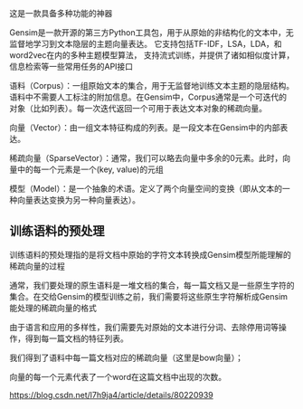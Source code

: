 这是一款具备多种功能的神器

Gensim是一款开源的第三方Python工具包，用于从原始的非结构化的文本中，无监督地学习到文本隐层的主题向量表达。 
它支持包括TF-IDF，LSA，LDA，和word2vec在内的多种主题模型算法， 
支持流式训练，并提供了诸如相似度计算，信息检索等一些常用任务的API接口

语料（Corpus）：一组原始文本的集合，用于无监督地训练文本主题的隐层结构。语料中不需要人工标注的附加信息。在Gensim中，Corpus通常是一个可迭代的对象（比如列表）。每一次迭代返回一个可用于表达文本对象的稀疏向量。

向量（Vector）：由一组文本特征构成的列表。是一段文本在Gensim中的内部表达。

稀疏向量（SparseVector）：通常，我们可以略去向量中多余的0元素。此时，向量中的每一个元素是一个(key, value)的元组

模型（Model）：是一个抽象的术语。定义了两个向量空间的变换（即从文本的一种向量表达变换为另一种向量表达）。



## 训练语料的预处理

训练语料的预处理指的是将文档中原始的字符文本转换成Gensim模型所能理解的稀疏向量的过程

通常，我们要处理的原生语料是一堆文档的集合，每一篇文档又是一些原生字符的集合。在交给Gensim的模型训练之前，我们需要将这些原生字符解析成Gensim能处理的稀疏向量的格式


由于语言和应用的多样性，我们需要先对原始的文本进行分词、去除停用词等操作，得到每一篇文档的特征列表。

我们得到了语料中每一篇文档对应的稀疏向量（这里是bow向量）；


向量的每一个元素代表了一个word在这篇文档中出现的次数。


https://blog.csdn.net/l7h9ja4/article/details/80220939